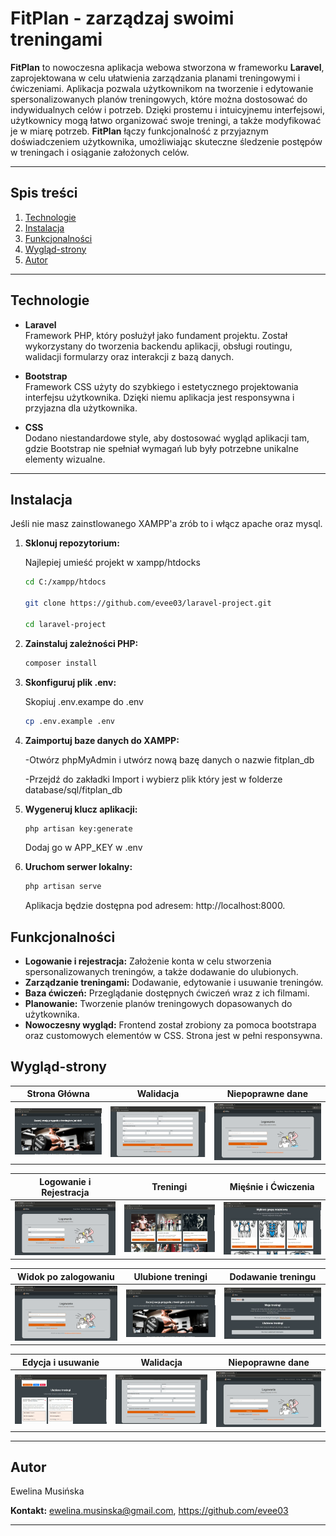 # FitPlan - zarządzaj swoimi treningami


**FitPlan** to nowoczesna aplikacja webowa stworzona w frameworku **Laravel**, zaprojektowana w celu ułatwienia zarządzania planami treningowymi i ćwiczeniami. Aplikacja pozwala użytkownikom na tworzenie i edytowanie spersonalizowanych planów treningowych, które można dostosować do indywidualnych celów i potrzeb. Dzięki prostemu i intuicyjnemu interfejsowi, użytkownicy mogą łatwo organizować swoje treningi, a także modyfikować je w miarę potrzeb. **FitPlan** łączy funkcjonalność z przyjaznym doświadczeniem użytkownika, umożliwiając skuteczne śledzenie postępów w treningach i osiąganie założonych celów.

---
## Spis treści

1. [Technologie](#Technologie)
2. [Instalacja](#Instalacja)
3. [Funkcjonalności](#Funkcjonalności)
4. [Wygląd-strony](#Wygląd-strony)
5. [Autor](#Autor)

---
## Technologie

- **Laravel**  
  Framework PHP, który posłużył jako fundament projektu. Został wykorzystany do tworzenia backendu aplikacji, obsługi routingu, walidacji formularzy oraz interakcji z bazą danych.

- **Bootstrap**  
  Framework CSS użyty do szybkiego i estetycznego projektowania interfejsu użytkownika. Dzięki niemu aplikacja jest responsywna i przyjazna dla użytkownika.

- **CSS**  
  Dodano niestandardowe style, aby dostosować wygląd aplikacji tam, gdzie Bootstrap nie spełniał wymagań lub były potrzebne unikalne elementy wizualne.

---

## Instalacja

Jeśli nie masz zainstlowanego XAMPP'a zrób to i włącz apache oraz mysql.

1. **Sklonuj repozytorium:**

    Najlepiej umieść projekt w xampp/htdocks
   ```bash
   cd C:/xampp/htdocs

   git clone https://github.com/evee03/laravel-project.git

   cd laravel-project
   
   ```
2. **Zainstaluj zależności PHP:**

    ```bash
    composer install
    ```
3. **Skonfiguruj plik .env:**

    Skopiuj .env.exampe do .env
    ```bash
    cp .env.example .env
    ```
4. **Zaimportuj baze danych do XAMPP:**

    -Otwórz phpMyAdmin i utwórz nową bazę danych o nazwie fitplan_db

    -Przejdź do zakładki Import i wybierz plik który jest w folderze database/sql/fitplan_db
5. **Wygeneruj klucz aplikacji:**
    ```bash
    php artisan key:generate
    ```
    Dodaj go w APP_KEY w .env
6. **Uruchom serwer lokalny:**
    ```bash
    php artisan serve
    ```
    Aplikacja będzie dostępna pod adresem: http://localhost:8000.


## Funkcjonalności


- **Logowanie i rejestracja:** Założenie konta w celu stworzenia spersonalizowanych treningów, a także dodawanie do ulubionych.
- **Zarządzanie treningami:** Dodawanie, edytowanie i usuwanie treningów.
- **Baza ćwiczeń:** Przeglądanie dostępnych ćwiczeń wraz z ich filmami.
- **Planowanie:** Tworzenie planów treningowych dopasowanych do użytkownika.
- **Nowoczesny wygląd:** Frontend został zrobiony za pomoca bootstrapa oraz customowych elementów w CSS. Strona jest w pełni responsywna.

## Wygląd-strony

| Strona Główna          | Walidacja          | Niepoprawne dane           |
|----------------------|---------------------|---------------------|
| ![Strona główna](resources/strona_glowna_unlog.gif) | ![walidacja](resources/walidacja_rejestracja.gif) | ![niepoprawne dane](resources/niepoprawny_email_lub_haslo.gif) |

| Logowanie i Rejestracja        | Treningi        | Mięśnie i Ćwiczenia      | 
|----------------------|---------------------|---------------------|
| ![logowanie i rejestracja](resources/logowanie_i_rejestracja.gif) | ![treningi](resources/treningi_unlog.gif) | ![mięśnie i ćwiczenia](resources/miesnie_i_cwiczenia_unlog.gif) |

| Widok po zalogowaniu         | Ulubione treningi        | Dodawanie treningu          |
|----------------------|---------------------|---------------------|
| ![widok_po_zalogowaniu](resources/widok_po_zalogowaniu.gif) | ![ulubione_treningi](resources/ulubione_treningi.gif) | ![Dodawanie treningu](resources/dodawanie_treningu.gif) |

| Edycja i usuwanie       | Walidacja          | Niepoprawne dane           |
|----------------------|---------------------|---------------------|
| ![Edycja i usuwanie treningu](resources/edycja_i_usuwanie_treningu.gif) | ![walidacja](resources/walidacja_rejestracja.gif) | ![niepoprawne dane](resources/niepoprawny_email_lub_haslo.gif) |

---

## Autor

  Ewelina Musińska

 **Kontakt:** ewelina.musinska@gmail.com, https://github.com/evee03

---
